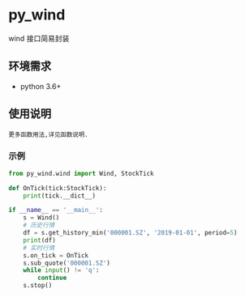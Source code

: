 # py_wind
wind 接口简易封装

## 环境需求
* python 3.6+

## 使用说明
    更多函数用法,详见函数说明.
    
### 示例
```python
from py_wind.wind import Wind, StockTick

def OnTick(tick:StockTick):
    print(tick.__dict__)

if __name__ == '__main__':
    s = Wind()
    # 历史行情
    df = s.get_history_min('000001.SZ', '2019-01-01', period=5)
    print(df)
    # 实时行情
    s.on_tick = OnTick
    s.sub_quote('000001.SZ')
    while input() != 'q':
        continue
    s.stop()

```

